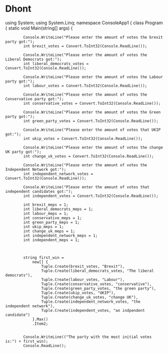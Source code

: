 # Dhont
using System;
using System.Linq;
namespace ConsoleApp1
{
    class Program
    {
        static void Main(string[] args)
        {
            
            Console.WriteLine("Please enter the amount of votes the brexit party got:");
            int brexit_votes = Convert.ToInt32(Console.ReadLine());

            Console.WriteLine("Please enter the amount of votes the Liberal Democrats got:");
            int liberal_democrats_votes = Convert.ToInt32(Console.ReadLine());

            Console.WriteLine("Please enter the amount of votes the Labour party got:");
            int labour_votes = Convert.ToInt32(Console.ReadLine());

            Console.WriteLine("Please enter the amount of votes the Conservative party got:");
            int conservative_votes = Convert.ToInt32(Console.ReadLine());

            Console.WriteLine("Please enter the amount of votes the Green party got:");
            int green_party_votes = Convert.ToInt32(Console.ReadLine());

            Console.WriteLine("Please enter the amount of votes that UKIP got:");
            int ukip_votes = Convert.ToInt32(Console.ReadLine());

            Console.WriteLine("Please enter the amount of votes the change UK party got:");
            int change_uk_votes = Convert.ToInt32(Console.ReadLine());

            Console.WriteLine("Please enter the amount of votes the Independent Network got:");
            int independent_network_votes = Convert.ToInt32(Console.ReadLine());

            Console.WriteLine("Please enter the amount of votes that independent candidates got:");
            int independent_votes = Convert.ToInt32(Console.ReadLine());

            int brexit_meps = 1;
            int liberal_democrats_meps = 1;
            int labour_meps = 1;
            int conservative_meps = 1;
            int green_party_meps = 1;
            int ukip_meps = 1;
            int change_uk_meps = 1;
            int independent_network_meps = 1;
            int independent_meps = 1;

         

            string first_win =
                new[] {
                    Tuple.Create(brexit_votes, "Brexit"),
                    Tuple.Create(liberal_democrats_votes, "The liberal democrats"),
                    Tuple.Create(labour_votes, "Labour"),
                    Tuple.Create(conservative_votes, "conservative"),
                    Tuple.Create(green_party_votes, "the green party"),
                    Tuple.Create(ukip_votes, "UKIP"),
                    Tuple.Create(change_uk_votes, "change UK"),
                    Tuple.Create(independent_network_votes, "the independent network"),
                    Tuple.Create(independent_votes, "an indpendent candidate")
                }.Max()
                .Item2;
            

            Console.WriteLine(("The party with the most initial votes is:") + first_win);
            Console.ReadLine();
